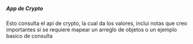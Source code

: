 ##### App de Crypto

Esto consulta el api de crypto, la cual da los valores, inclui notas que creo importantes si se requiere mapear un arreglo de objetos o un ejemplo basico de consulta
